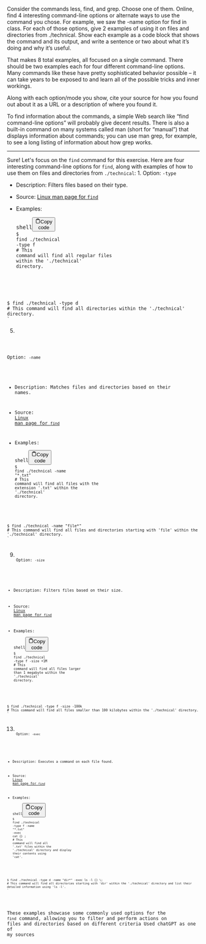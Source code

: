 
Consider the commands less, find, and grep. Choose one of them. Online, find 4 interesting command-line options or alternate ways to use the command you chose. For example, we saw the -name option for find in class. For each of those options, give 2 examples of using it on files and directories from ./technical. Show each example as a code block that shows the command and its output, and write a sentence or two about what it’s doing and why it’s useful.

That makes 8 total examples, all focused on a single command. There should be two examples each for four different command-line options. Many commands like these have pretty sophisticated behavior possible – it can take years to be exposed to and learn all of the possible tricks and inner workings.

Along with each option/mode you show, cite your source for how you found out about it as a URL or a description of where you found it.

To find information about the commands, a simple Web search like “find command-line options” will probably give decent results. There is also a built-in command on many systems called man (short for “manual”) that displays information about commands; you can use man grep, for example, to see a long listing of information about how grep works. 

***


Sure! Let's focus on the `find` command for this exercise. Here are four interesting command-line options for `find`, along with examples of how to use them on files and directories from `./technical`:
1. 
Option: `-type`

- Description: Filters files based on their type.

- Source: <a href="https://man7.org/linux/man-pages/man1/find.1.html" target="_new">Linux man page for `find`</a>

- Examples:<pre><div class="bg-black rounded-md mb-4"><div class="flex items-center relative text-gray-200 bg-gray-800 px-4 py-2 text-xs font-sans justify-between rounded-t-md"><span>shell</span><button class="flex ml-auto gap-2"><svg stroke="currentColor" fill="none" stroke-width="2" viewBox="0 0 24 24" stroke-linecap="round" stroke-linejoin="round" class="h-4 w-4" height="1em" width="1em" xmlns="http://www.w3.org/2000/svg"><path d="M16 4h2a2 2 0 0 1 2 2v14a2 2 0 0 1-2 2H6a2 2 0 0 1-2-2V6a2 2 0 0 1 2-2h2"></path><rect x="8" y="2" width="8" height="4" rx="1" ry="1"></rect></svg>Copy code</button></div><div class="p-4 overflow-y-auto"><code class="!whitespace-pre hljs language-shell p-4"><span class="hljs-meta prompt_">$ </span><span class="bash">find ./technical -<span class="hljs-built_in">type</span> f</span>
<span class="hljs-meta prompt_"># </span><span class="bash">This <span class="hljs-built_in">command</span> will find all regular files within the <span class="hljs-string">'./technical'</span> directory.</span>
<span class="hljs-meta prompt_">
$ </span><span class="bash">find ./technical -<span class="hljs-built_in">type</span> d</span>
<span class="hljs-meta prompt_"># </span><span class="bash">This <span class="hljs-built_in">command</span> will find all directories within the <span class="hljs-string">'./technical'</span> directory.</span>
`</code></div></div></pre>




5. <code class="!whitespace-pre hljs language-shell p-4">
Option: `-name`

- Description: Matches files and directories based on their names.

- Source: <a href="https://man7.org/linux/man-pages/man1/find.1.html" target="_new">Linux man page for `find`</a>

- Examples:<pre><div class="bg-black rounded-md mb-4"><div class="flex items-center relative text-gray-200 bg-gray-800 px-4 py-2 text-xs font-sans justify-between rounded-t-md"><span>shell</span><button class="flex ml-auto gap-2"><svg stroke="currentColor" fill="none" stroke-width="2" viewBox="0 0 24 24" stroke-linecap="round" stroke-linejoin="round" class="h-4 w-4" height="1em" width="1em" xmlns="http://www.w3.org/2000/svg"><path d="M16 4h2a2 2 0 0 1 2 2v14a2 2 0 0 1-2 2H6a2 2 0 0 1-2-2V6a2 2 0 0 1 2-2h2"></path><rect x="8" y="2" width="8" height="4" rx="1" ry="1"></rect></svg>Copy code</button></div><div class="p-4 overflow-y-auto"><code class="!whitespace-pre hljs language-shell p-4"><span class="hljs-meta prompt_">$ </span><span class="bash">find ./technical -name <span class="hljs-string">"*.txt"</span></span>
<span class="hljs-meta prompt_"># </span><span class="bash">This <span class="hljs-built_in">command</span> will find all files with the extension <span class="hljs-string">'.txt'</span> within the <span class="hljs-string">'./technical'</span> directory.</span>
<span class="hljs-meta prompt_">
$ </span><span class="bash">find ./technical -name <span class="hljs-string">"file*"</span></span>
<span class="hljs-meta prompt_"># </span><span class="bash">This <span class="hljs-built_in">command</span> will find all files and directories starting with <span class="hljs-string">'file'</span> within the <span class="hljs-string">'./technical'</span> directory.</span>
`</code></div></div></pre>


</code>

9. <code class="!whitespace-pre hljs language-shell p-4"><code class="!whitespace-pre hljs language-shell p-4">
Option: `-size`

- Description: Filters files based on their size.

- Source: <a href="https://man7.org/linux/man-pages/man1/find.1.html" target="_new">Linux man page for `find`</a>

- Examples:<pre><div class="bg-black rounded-md mb-4"><div class="flex items-center relative text-gray-200 bg-gray-800 px-4 py-2 text-xs font-sans justify-between rounded-t-md"><span>shell</span><button class="flex ml-auto gap-2"><svg stroke="currentColor" fill="none" stroke-width="2" viewBox="0 0 24 24" stroke-linecap="round" stroke-linejoin="round" class="h-4 w-4" height="1em" width="1em" xmlns="http://www.w3.org/2000/svg"><path d="M16 4h2a2 2 0 0 1 2 2v14a2 2 0 0 1-2 2H6a2 2 0 0 1-2-2V6a2 2 0 0 1 2-2h2"></path><rect x="8" y="2" width="8" height="4" rx="1" ry="1"></rect></svg>Copy code</button></div><div class="p-4 overflow-y-auto"><code class="!whitespace-pre hljs language-shell p-4"><span class="hljs-meta prompt_">$ </span><span class="bash">find ./technical -<span class="hljs-built_in">type</span> f -size +1M</span>
<span class="hljs-meta prompt_"># </span><span class="bash">This <span class="hljs-built_in">command</span> will find all files larger than 1 megabyte within the <span class="hljs-string">'./technical'</span> directory.</span>
<span class="hljs-meta prompt_">
$ </span><span class="bash">find ./technical -<span class="hljs-built_in">type</span> f -size -100k</span>
<span class="hljs-meta prompt_"># </span><span class="bash">This <span class="hljs-built_in">command</span> will find all files smaller than 100 kilobytes within the <span class="hljs-string">'./technical'</span> directory.</span>
`</code></div></div></pre>


</code></code>

13. <code class="!whitespace-pre hljs language-shell p-4"><code class="!whitespace-pre hljs language-shell p-4"><code class="!whitespace-pre hljs language-shell p-4">
Option: `-exec`

- Description: Executes a command on each file found.

- Source: <a href="https://man7.org/linux/man-pages/man1/find.1.html" target="_new">Linux man page for `find`</a>

- Examples:<pre><div class="bg-black rounded-md mb-4"><div class="flex items-center relative text-gray-200 bg-gray-800 px-4 py-2 text-xs font-sans justify-between rounded-t-md"><span>shell</span><button class="flex ml-auto gap-2"><svg stroke="currentColor" fill="none" stroke-width="2" viewBox="0 0 24 24" stroke-linecap="round" stroke-linejoin="round" class="h-4 w-4" height="1em" width="1em" xmlns="http://www.w3.org/2000/svg"><path d="M16 4h2a2 2 0 0 1 2 2v14a2 2 0 0 1-2 2H6a2 2 0 0 1-2-2V6a2 2 0 0 1 2-2h2"></path><rect x="8" y="2" width="8" height="4" rx="1" ry="1"></rect></svg>Copy code</button></div><div class="p-4 overflow-y-auto"><code class="!whitespace-pre hljs language-shell p-4"><span class="hljs-meta prompt_">$ </span><span class="bash">find ./technical -<span class="hljs-built_in">type</span> f -name <span class="hljs-string">"*.txt"</span> -<span class="hljs-built_in">exec</span> <span class="hljs-built_in">cat</span> {} \;</span>
<span class="hljs-meta prompt_"># </span><span class="bash">This <span class="hljs-built_in">command</span> will find all <span class="hljs-string">'.txt'</span> files within the <span class="hljs-string">'./technical'</span> directory and display their contents using <span class="hljs-string">'cat'</span>.</span>
<span class="hljs-meta prompt_">
$ </span><span class="bash">find ./technical -<span class="hljs-built_in">type</span> d -name <span class="hljs-string">"dir*"</span> -<span class="hljs-built_in">exec</span> <span class="hljs-built_in">ls</span> -l {} \;</span>
<span class="hljs-meta prompt_"># </span><span class="bash">This <span class="hljs-built_in">command</span> will find all directories starting with <span class="hljs-string">'dir'</span> within the <span class="hljs-string">'./technical'</span> directory and list their detailed information using <span class="hljs-string">'ls -l'</span>.</span>
`</code></div></div></pre>


</code></code></code>



These examples showcase some commonly used options for the `find` command, allowing you to filter and perform actions on files and directories based on different criteria
Used chatGPT as one of my sources
